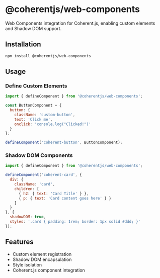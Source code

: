 # @coherentjs/web-components

Web Components integration for Coherent.js, enabling custom elements and Shadow DOM support.

## Installation

```bash
npm install @coherentjs/web-components
```

## Usage

### Define Custom Elements

```js
import { defineComponent } from '@coherentjs/web-components';

const ButtonComponent = {
  button: {
    className: 'custom-button',
    text: 'Click me',
    onclick: 'console.log("Clicked!")'
  }
};

defineComponent('coherent-button', ButtonComponent);
```

### Shadow DOM Components

```js
import { defineComponent } from '@coherentjs/web-components';

defineComponent('coherent-card', {
  div: {
    className: 'card',
    children: [
      { h2: { text: 'Card Title' } },
      { p: { text: 'Card content goes here' } }
    ]
  }
}, { 
  shadowDOM: true,
  styles: '.card { padding: 1rem; border: 1px solid #ddd; }'
});
```

## Features

- Custom element registration
- Shadow DOM encapsulation
- Style isolation
- Coherent.js component integration